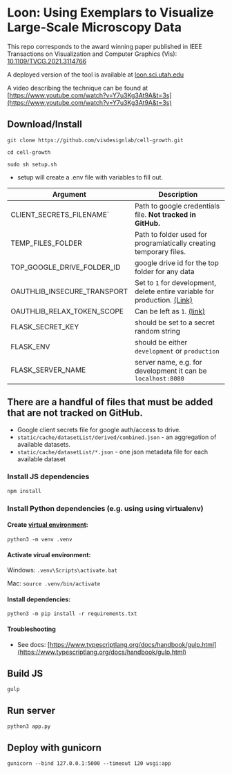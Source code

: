 # Loon: Using Exemplars to Visualize Large-Scale Microscopy Data

This repo corresponds to the award winning paper published in IEEE Transactions on Visualization and Computer Graphics (Vis): [10.1109/TVCG.2021.3114766](http://dx.doi.org/10.1109/TVCG.2021.3114766)

A deployed version of the tool is available at [loon.sci.utah.edu](loon.sci.utah.edu)

A video describing the technique can be found at [https://www.youtube.com/watch?v=Y7u3Kg3At9A&t=3s](https://www.youtube.com/watch?v=Y7u3Kg3At9A&t=3s)

## Download/Install
`git clone https://github.com/visdesignlab/cell-growth.git`

`cd cell-growth`

`sudo sh setup.sh`

- setup will create a .env file with variables to fill out.

| Argument        | Description           |
|---|---|
| CLIENT_SECRETS_FILENAME` | Path to google credentials file. **Not tracked in GitHub.** |
| TEMP_FILES_FOLDER| Path to folder used for programiatically creating temporary files.      | 
| TOP_GOOGLE_DRIVE_FOLDER_ID | google drive id for the top folder for any data |
| OAUTHLIB_INSECURE_TRANSPORT | Set to `1` for development, delete entire variable for production. [(Link)](https://flask-dance.readthedocs.io/en/v0.8.0/quickstarts/google.html#index-2) |
| OAUTHLIB_RELAX_TOKEN_SCOPE | Can be left as `1`. [(link)](https://flask-dance.readthedocs.io/en/v0.8.0/quickstarts/google.html#index-3) |
| FLASK_SECRET_KEY | should be set to a secret random string |
| FLASK_ENV | should be either `development` or `production` |
| FLASK_SERVER_NAME | server name, e.g. for development it can be `localhost:8080` |

## There are a handful of files that must be added that are not tracked on GitHub.
- Google client secrets file for google auth/access to drive.
- `static/cache/datasetList/derived/combined.json` - an aggregation of available datasets.
- `static/cache/datasetList/*.json` - one json metadata file for each available dataset

### Install JS dependencies

`npm install`

### Install Python dependencies (e.g. using using virtualenv)

#### Create [virtual environment](https://docs.python.org/3/tutorial/venv.html):

`python3 -m venv .venv`

#### Activate virual environment:

Windows: `.venv\Scripts\activate.bat`

Mac: `source .venv/bin/activate`

#### Install dependencies:

`python3 -m pip install -r requirements.txt`

#### Troubleshooting
- See docs: [https://www.typescriptlang.org/docs/handbook/gulp.html](https://www.typescriptlang.org/docs/handbook/gulp.html)

## Build JS 

`gulp`

## Run server

`python3 app.py`

## Deploy with gunicorn

`gunicorn --bind 127.0.0.1:5000 --timeout 120 wsgi:app`
